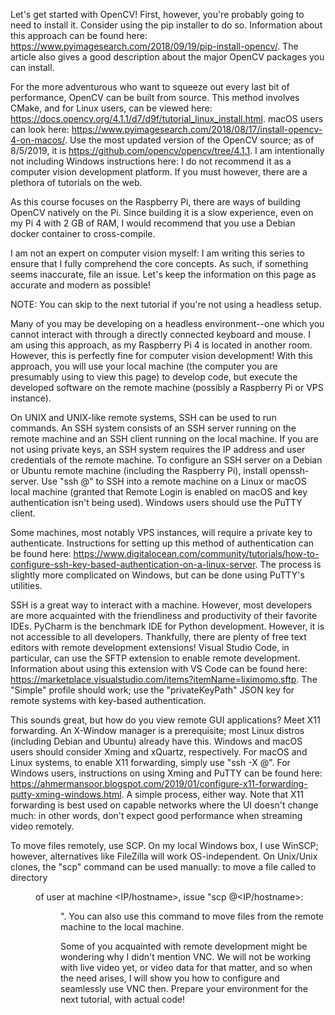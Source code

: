 Let's get started with OpenCV! First, however, you're probably going to need to install it. Consider using the pip installer to do so. Information about this approach can be found here: https://www.pyimagesearch.com/2018/09/19/pip-install-opencv/. The article also gives a good description about the major OpenCV packages you can install.

For the more adventurous who want to squeeze out every last bit of performance, OpenCV can be built from source. This method involves CMake, and for Linux users, can be viewed here: https://docs.opencv.org/4.1.1/d7/d9f/tutorial_linux_install.html. macOS users can look here: https://www.pyimagesearch.com/2018/08/17/install-opencv-4-on-macos/. Use the most updated version of the OpenCV source; as of 8/5/2019, it is https://github.com/opencv/opencv/tree/4.1.1. I am intentionally not including Windows instructions here: I do not recommend it as a computer vision development platform. If you must however, there are a plethora of tutorials on the web. 

As this course focuses on the Raspberry Pi, there are ways of building OpenCV natively on the Pi. Since building it is a slow experience, even on my Pi 4 with 2 GB of RAM, I would recommend that you use a Debian docker container to cross-compile. 

I am not an expert on computer vision myself: I am writing this series to ensure that I fully comprehend the core concepts. As such, if something seems inaccurate, file an issue. Let's keep the information on this page as accurate and modern as possible!

NOTE: You can skip to the next tutorial if you're not using a headless setup. 

Many of you may be developing on a headless environment--one which you cannot interact with through a directly connected keyboard and mouse. I am using this approach, as my Raspberry Pi 4 is located in another room. However, this is perfectly fine for computer vision development! With this approach, you will use your local machine (the computer you are presumably using to view this page) to develop code, but execute the developed software on the remote machine (possibly a Raspberry Pi or VPS instance). 

On UNIX and UNIX-like remote systems, SSH can be used to run commands. An SSH system consists of an SSH server running on the remote machine and an SSH client running on the local machine. If you are not using private keys, an SSH system requires the IP address and user credentials of the remote machine. To configure an SSH server on a Debian or Ubuntu remote machine (including the Raspberry Pi), install openssh-server. Use "ssh <user>@<IP address>" to SSH into a remote machine on a Linux or macOS local machine (granted that Remote Login is enabled on macOS and key authentication isn't being used). Windows users should use the PuTTY client. 

Some machines, most notably VPS instances, will require a private key to authenticate. Instructions for setting up this method of authentication can be found here: https://www.digitalocean.com/community/tutorials/how-to-configure-ssh-key-based-authentication-on-a-linux-server. The process is slightly more complicated on Windows, but can be done using PuTTY's utilities. 

SSH is a great way to interact with a machine. However, most developers are more acquainted with the friendliness and productivity of their favorite IDEs. PyCharm is the benchmark IDE for Python development. However, it is not accessible to all developers. Thankfully, there are plenty of free text editors with remote development extensions! Visual Studio Code, in particular, can use the SFTP extension to enable remote development. Information about using this extension with VS Code can be found here: https://marketplace.visualstudio.com/items?itemName=liximomo.sftp. The "Simple" profile should work; use the "privateKeyPath" JSON key for remote systems with key-based authentication.

This sounds great, but how do you view remote GUI applications? Meet X11 forwarding. An X-Window manager is a prerequisite; most Linux distros (including Debian and Ubuntu) already have this. Windows and macOS users should consider Xming and xQuartz, respectively. For macOS and Linux systems, to enable X11 forwarding, simply use "ssh -X <user>@<IP address>". For Windows users, instructions on using Xming and PuTTY can be found here: https://ahmermansoor.blogspot.com/2019/01/configure-x11-forwarding-putty-xming-windows.html. A simple process, either way. Note that X11 forwarding is best used on capable networks where the UI doesn't change much: in other words, don't expect good performance when streaming video remotely.
  
To move files remotely, use SCP. On my local Windows box, I use WinSCP; however, alternatives like FileZilla will work OS-independent. On Unix/Unix clones, the "scp" command can be used manually: to move a file called <file> to directory <dir> of user <user> at machine <IP/hostname>, issue "scp <file> </user>@<IP/hostname>:<dir>". You can also use this command to move files from the remote machine to the local machine. 
  
Some of you acquainted with remote development might be wondering why I didn't mention VNC. We will not be working with live video yet, or video data for that matter, and so when the need arises, I will show you how to configure and seamlessly use VNC then. Prepare your environment for the next tutorial, with actual code!
